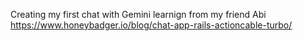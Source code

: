 
Creating my first chat with Gemini
learnign from my friend Abi
https://www.honeybadger.io/blog/chat-app-rails-actioncable-turbo/
